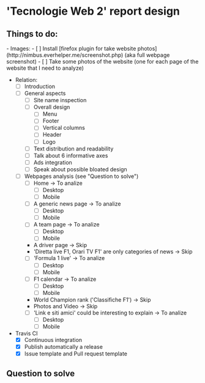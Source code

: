 # 'Tecnologie Web 2' report design

<h2>Things to do:</h2>
- Images:
  - [ ] Install [firefox plugin for take website photos](http://nimbus.everhelper.me/screenshot.php) (aka full webpage screenshot)
  - [ ] Take some photos of the website (one for each page of the website that I need to analyze)

- Relation:
  - [ ] Introduction
  - [ ] General aspects
    - [ ] Site name inspection
    - [ ] Overall design
      - [ ] Menu
      - [ ] Footer
      - [ ] Vertical columns
      - [ ] Header
      - [ ] Logo
    - [ ] Text distribution and readability
    - [ ] Talk about 6 informative axes
    - [ ] Ads integration
    - [ ] Speak about possible bloated design
  - [ ] Webpages analysis (see "Question to solve")
    - [ ] Home -> To analize
      - [ ] Desktop
      - [ ] Mobile
    - [ ] A generic news page -> To analize
      - [ ] Desktop
      - [ ] Mobile
    - [ ] A team page -> To analize
      - [ ] Desktop
      - [ ] Mobile
    - A driver page -> Skip
    - 'Diretta live F1, Orari TV F1' are only categories of news -> Skip
    - [ ] 'Formula 1 live' -> To analize
      - [ ] Desktop
      - [ ] Mobile
    - [ ] F1 calendar -> To analize
      - [ ] Desktop
      - [ ] Mobile
    - World Champion rank ('Classifiche F1') -> Skip
    - Photos and Video -> Skip
    - [ ] 'Link e siti amici' could be interesting to explain -> To analize
      - [ ] Desktop
      - [ ] Mobile
    
- Travis CI
  - [x] Continuous integration
  - [x] Publish automatically a release
  - [x] Issue template and Pull request template

<h2>Question to solve</2>